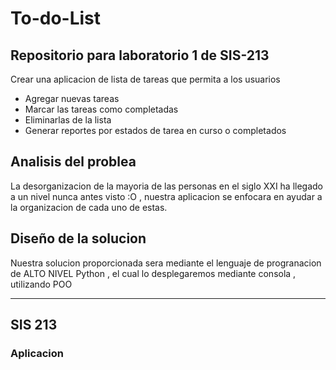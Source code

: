 # To-do-List
## Repositorio para laboratorio 1 de SIS-213
Crear una aplicacion de lista de tareas que permita a los usuarios
- Agregar nuevas tareas
- Marcar las tareas como completadas
- Eliminarlas de la lista
- Generar reportes por estados de tarea en curso o completados
## Analisis del problea
La desorganizacion de la mayoria de las personas en el siglo XXI
ha llegado a un nivel nunca antes visto :O , nuestra aplicacion
se enfocara en ayudar a la organizacion de cada uno de estas.
## Diseño de la solucion
Nuestra solucion proporcionada sera mediante el lenguaje de 
progranacion de ALTO NIVEL Python , el cual lo desplegaremos
mediante consola , utilizando POO 
*********************************************************
## SIS 213
### Aplicacion
